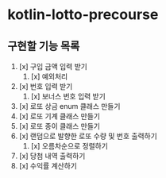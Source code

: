 # kotlin-lotto-precourse

## 구현할 기능 목록

1. [x] 구입 금액 입력 받기
    1. [x] 예외처리
2. [x] 번호 입력 받기
    1. [x] 보너스 번호 입력 받기
3. [x] 로또 상금 enum 클래스 만들기
4. [x] 로또 기계 클래스 만들기
5. [x] 로또 종이 클래스 만들기
6. [x] 랜덤으로 발향한 로또 수량 및 번호 출력하기
    1. [x] 오름차순으로 정렬하기
7. [x] 당첨 내역 출력하기
8. [x] 수익률 계산하기
